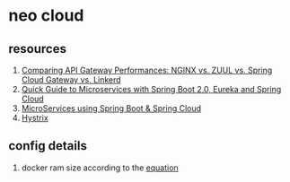 # neo cloud

## resources
1. [Comparing API Gateway Performances: NGINX vs. ZUUL vs. Spring Cloud Gateway vs. Linkerd](https://engineering.opsgenie.com/comparing-api-gateway-performances-nginx-vs-zuul-vs-spring-cloud-gateway-vs-linkerd-b2cc59c65369)
2. [Quick Guide to Microservices with Spring Boot 2.0, Eureka and Spring Cloud](https://piotrminkowski.wordpress.com/2018/04/26/quick-guide-to-microservices-with-spring-boot-2-0-eureka-and-spring-cloud/)
3. [MicroServices using Spring Boot & Spring Cloud](https://sivalabs.in/2018/03/microservices-using-springboot-spring-cloud-part-1-overview/)
4. [Hystrix](https://github.com/Netflix/Hystrix/wiki)

## config details

1. docker ram size according to the [equation](https://github.com/dsyer/spring-boot-memory-blog/blob/master/cf.md)